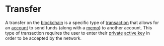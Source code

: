 # Transfer

A transfer on the [blockchain](/glossary/blockchain.md) is a specific type of [transaction](/glossary/transaction.md) that allows for an [account](/glossary/account.md) to send funds (along with a [memo](/glossary/memo.md)) to another account. This type of transaction requires the user to enter their [private](/glossary/private-key.md) [active key](/glossary/active-key.md) in order to be accepted by the network.